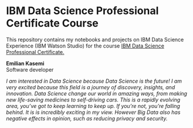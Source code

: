</head>
<body>
    <h1>IBM Data Science Professional Certificate Course</h1>
    This repository contains my notebooks and projects on IBM Data Science Experience (IBM Watson Studio) for the course <a href="https://www.coursera.org/professional-certificates/ibm-data-science">IBM Data Science Professional Certificate.</a> <br>
    <p>
        <b>Emilian Kasemi</b> <br>
        Software developer <br>
    </p>

        
*I am interested in Data Science because Data Science is the future! I am very excited because this field 
is a journey of discovery, insights, and innovation. Data Science change our world in amazing ways, from making new life-saving 
medicines to self-driving cars. This is a rapidly evolving area, you’ve got to keep learning to keep up. If you’re not, you’re falling behind. It is is incredibly exciting in my view. However Big Data also has negative effects in opinion, such as reducing privacy and security.* 
</body>
